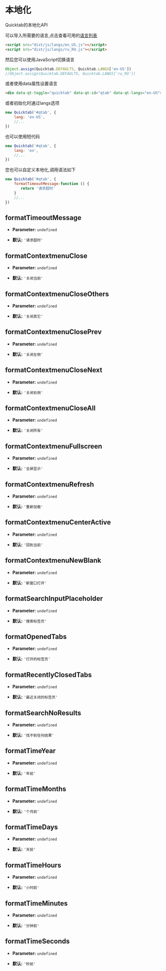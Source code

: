 # 本地化

Quicktab的本地化API

可以导入所需要的语言,点击查看可用的[语言列表](https://github.com/ajiho/quicktab/tree/master/src/js/langs)

```html
<script src="dist/js/langs/en_US.js"></script>
<script src="dist/js/langs/ru_RU.js"></script>
```

然后您可以使用JavaScript切换语言

```js
Object.assign(Quicktab.DEFAULTS, Quicktab.LANGS['en-US'])
//Object.assign(Quicktab.DEFAULTS, Quicktab.LANGS['ru_RU'])
```

或者使用data属性设置语言

```html
<div data-qt-toggle="quicktab" data-qt-id="qtab" data-qt-langs="en-US"></div>
```

或者初始化时通过langs选项

```js
new Quicktab('#qtab', {
    lang: 'en-US',
    //...
})

```
也可以使用短代码
```js
new Quicktab('#qtab', {
    lang: 'en',
    //...
})
```

您也可以自定义本地化,调用语法如下

```js
new Quicktab('#qtab', {
    formatTimeoutMessage:function () {
       return '请求超时'
    }
    //...
})
```

## formatTimeoutMessage

- **Parameter:** `undefined`

- **默认:** `'请求超时'`


## formatContextmenuClose

- **Parameter:** `undefined`

- **默认:** `'关闭当前'`


## formatContextmenuCloseOthers

- **Parameter:** `undefined`

- **默认:** `'关闭其它'`


## formatContextmenuClosePrev

- **Parameter:** `undefined`

- **默认:** `'关闭左侧'`

## formatContextmenuCloseNext

- **Parameter:** `undefined`

- **默认:** `'关闭右侧'`

## formatContextmenuCloseAll

- **Parameter:** `undefined`

- **默认:** `'关闭所有'`

## formatContextmenuFullscreen

- **Parameter:** `undefined`

- **默认:** `'全屏显示'`


## formatContextmenuRefresh

- **Parameter:** `undefined`

- **默认:** `'重新加载'`

## formatContextmenuCenterActive

- **Parameter:** `undefined`

- **默认:** `'回到当前'`

## formatContextmenuNewBlank

- **Parameter:** `undefined`

- **默认:** `'新窗口打开'`

## formatSearchInputPlaceholder

- **Parameter:** `undefined`

- **默认:** `'搜索标签页'`


## formatOpenedTabs

- **Parameter:** `undefined`

- **默认:** `'打开的标签页'`

## formatRecentlyClosedTabs

- **Parameter:** `undefined`

- **默认:** `'最近关闭的标签页'`


## formatSearchNoResults

- **Parameter:** `undefined`

- **默认:** `'找不到任何结果'`

## formatTimeYear

- **Parameter:** `undefined`

- **默认:** `'年前'`

## formatTimeMonths

- **Parameter:** `undefined`

- **默认:** `'个月前'`

## formatTimeDays

- **Parameter:** `undefined`

- **默认:** `'天前'`

## formatTimeHours

- **Parameter:** `undefined`

- **默认:** `'小时前'`

## formatTimeMinutes

- **Parameter:** `undefined`

- **默认:** `'分钟前'`

## formatTimeSeconds

- **Parameter:** `undefined`

- **默认:** `'秒前'`